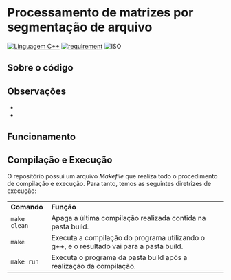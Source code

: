 # Processamento de matrizes por segmentação de arquivo

[![Linguagem C++](https://img.shields.io/badge/Linguagem-C%2B%2B-green.svg)]()
[![requirement](https://img.shields.io/badge/IDE-Sublime%20Text-orange)](https://www.sublimetext.com)
![ISO](https://img.shields.io/badge/ISO-Linux-blueviolet)


## Sobre o código

## Observações

<ul>
  <li></li>
  <li></li>
</ul>

## Funcionamento

## Compilação e Execução

O repositório possui um arquivo <i>Makefile</i> que realiza todo o procedimento de compilação e execução. Para tanto, temos as seguintes diretrizes de execução:

<table align="center">
  <tr>
    <td><strong>Comando</strong></td>
    <td><strong>Função</strong></td>
  </tr>
  <tr>
    <td><code>make clean</code></td>
    <td>Apaga a última compilação realizada contida na pasta build.</td>
  </tr>
  <tr>
    <td><code>make</code></td>
    <td>Executa a compilação do programa utilizando o g++, e o resultado vai para a pasta build.</td>
  </tr>
  <tr>
    <td><code>make run</code></td>
    <td>Executa o programa da pasta build após a realização da compilação.</td>
  </tr>
</table>

